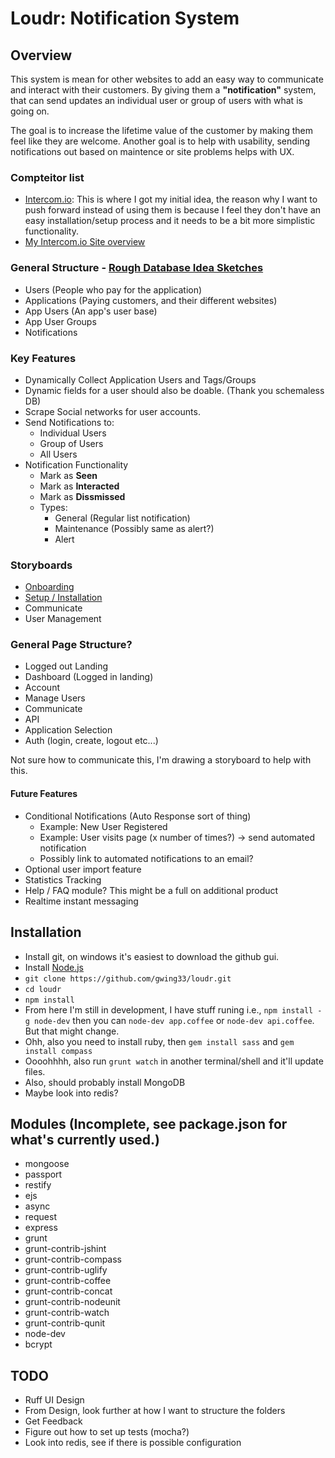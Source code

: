 # Loudr: Notification System

## Overview

This system is mean for other websites to add an easy way to communicate and interact with their customers.
By giving them a **"notification"** system, that can send updates an individual user or group of users with what is going on.


The goal is to increase the lifetime value of the customer by making them feel like they are welcome.
Another goal is to help with usability, sending notifications out based on maintence or site problems helps with UX.

### Compteitor list
- [Intercom.io](https://www.intercom.io): This is where I got my initial idea, the reason why I want to push forward instead of using them is because I feel they don't have an easy installation/setup process and it needs to be a bit more simplistic functionality.
- [My Intercom.io Site overview](https://www.evernote.com/shard/s55/sh/a2a31538-db37-4fb8-9cc3-a8a977684792/5ddcb63599aeb28b8e1edf9b43adcf3e)


### General Structure - [Rough Database Idea Sketches](https://www.evernote.com/shard/s55/sh/dc08a435-ae2a-4cad-9c40-649239ae5094/f2dc4b913bdd195871472f65221abbce)
- Users (People who pay for the application)
- Applications (Paying customers, and their different websites)
- App Users (An app's user base)
- App User Groups
- Notifications


### Key Features
- Dynamically Collect Application Users and Tags/Groups
- Dynamic fields for a user should also be doable. (Thank you schemaless DB)
- Scrape Social networks for user accounts.
- Send Notifications to:
    - Individual Users
    - Group of Users
    - All Users
- Notification Functionality
    - Mark as **Seen**
    - Mark as **Interacted**
    - Mark as **Dissmissed**
    - Types:
        - General (Regular list notification)
        - Maintenance (Possibly same as alert?)
        - Alert


### Storyboards
- [Onboarding](https://www.evernote.com/shard/s55/sh/e9f1c4ea-98e8-403c-8384-4d03dd802d2f/9d9d4945729486093ca3b338bf860381)
- [Setup / Installation](https://www.evernote.com/shard/s55/sh/e9f1c4ea-98e8-403c-8384-4d03dd802d2f/9d9d4945729486093ca3b338bf860381)
- Communicate
- User Management

### General Page Structure?
- Logged out Landing
- Dashboard (Logged in landing)
- Account
- Manage Users
- Communicate
- API
- Application Selection
- Auth (login, create, logout etc...)

Not sure how to communicate this, I'm drawing a storyboard to help with this.



#### Future Features
- Conditional Notifications (Auto Response sort of thing)
    - Example: New User Registered
    - Example: User visits page (x number of times?) -> send automated notification
    - Possibly link to automated notifications to an email?
- Optional user import feature
- Statistics Tracking
- Help / FAQ module? This might be a full on additional product
- Realtime instant messaging


## Installation
- Install git, on windows it's easiest to download the github gui.
- Install [Node.js](http://nodejs.org/)
- `git clone https://github.com/gwing33/loudr.git`
- `cd loudr`
- `npm install`
- From here I'm still in development, I have stuff runing i.e., `npm install -g node-dev` then you can `node-dev app.coffee` or `node-dev api.coffee`. But that might change.
- Ohh, also you need to install ruby, then `gem install sass` and `gem install compass`
- Oooohhhh, also run `grunt watch` in another terminal/shell and it'll update files.
- Also, should probably install MongoDB
- Maybe look into redis?



## Modules (Incomplete, see package.json for what's currently used.)
- mongoose
- passport
- restify
- ejs
- async
- request
- express
- grunt
- grunt-contrib-jshint
- grunt-contrib-compass
- grunt-contrib-uglify
- grunt-contrib-coffee
- grunt-contrib-concat
- grunt-contrib-nodeunit
- grunt-contrib-watch
- grunt-contrib-qunit
- node-dev
- bcrypt

## TODO
- Ruff UI Design
- From Design, look further at how I want to structure the folders
- Get Feedback
- Figure out how to set up tests (mocha?)
- Look into redis, see if there is possible configuration



